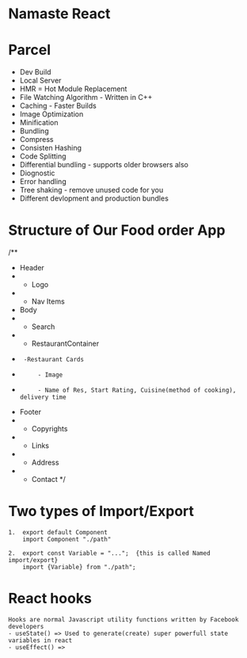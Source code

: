 # Namaste React

# Parcel

- Dev Build
- Local Server
- HMR = Hot Module Replacement
- File Watching Algorithm - Written in C++
- Caching - Faster Builds
- Image Optimization
- Minification
- Bundling
- Compress
- Consisten Hashing
- Code Splitting
- Differential bundling - supports older browsers also
- Diognostic
- Error handling
- Tree shaking - remove unused code for you
- Different devlopment and production bundles

# Structure of Our Food order App
/**
 * Header
 *  - Logo
 *  - Nav Items
 * Body
 *  - Search
 *  - RestaurantContainer
 *      -Restaurant Cards
 *          - Image
 *          - Name of Res, Start Rating, Cuisine(method of cooking), delivery time
 * Footer
 *  - Copyrights
 *  - Links
 *  - Address
 *  - Contact
 */

 # Two types of Import/Export
    1.  export default Component
        import Component "./path"

    2.  export const Variable = "...";  {this is called Named import/export}
        import {Variable} from "./path";

# React hooks
    Hooks are normal Javascript utility functions written by Facebook developers
    - useState() => Used to generate(create) super powerfull state variables in react
    - useEffect() => 
